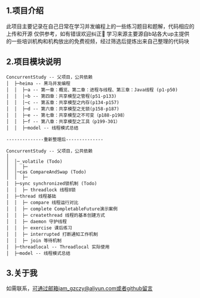 ## 1.项目介绍

此项目主要记录在自己日常在学习并发编程上的一些练习题目和题解，代码相应的上传和开源 仅供参考，如有错误欢迎纠正👏
学习来源主要源自b站各大up主提供的一些培训机构和机构放出的免费视频，经过筛选后提炼出来自己整理的代码块

## 2.项目模块说明
```
ConcurrentStudy -- 父项目，公共依赖
│  ├─heima -- 黑马并发编程
│  │  ├─a -- 第一章：概览、第二章：进程与线程、第三章：Java线程 (p1-p50)
│  │  │─b -- 第四章：共享模型之管程(p51-p133)
│  │  │─c -- 第五章：共享模型之内存(p134-p157)
│  │  ├─d -- 第六章：共享模型之无锁(p158-p187)
│  │  ├─e -- 第七章：共享模型之不可变（p188-p198）
│  │  ├─f -- 第八章：共享模型之工具（p199-301）
│  │  ├─model -- 线程模式总结

--------------重新整理后--------------

ConcurrentStudy -- 父项目，公共依赖
│  
│  │─_volatile (Todo)
│  │  ├─ 
│  │─cas CompareAndSwap (Todo)
│  │  ├─ 
│  ├─sync synchronized锁机制 (Todo)
│  │  ├─ threadlock 线程8锁
│  ├─thread 线程基础
│  │  ├─ compare 线程运行对比
│  │  ├─ complete CompletableFuture演示案例
│  │  ├─ createthread 线程的基本创建方式
│  │  ├─ daemon 守护线程
│  │  ├─ exercise 课后练习
│  │  ├─ interrupted 打断通知工作机制
│  │  ├─ join 等待机制
│  ├─threadlocal -- Threadlocal 实际使用
│  ├─model -- 线程模式总结

```
## 3.关于我
如需联系，可通过邮箱jam_gzczy@aliyun.com或者github留言